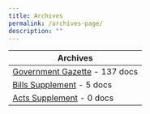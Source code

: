 ```yaml
---
title: Archives
permalink: /archives-page/
description: ""
---
```

| Archives | 
| -------- | 
| [Government Gazette](/archives/government-gazette/) - 137 docs |
| [Bills Supplement](/archives/bills-supplement/2023/) - 5 docs|
| [Acts Supplement](/current-notices/acts-supplement/) - 0 docs |